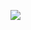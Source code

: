 [![](https://api.cirrus-ci.com/github/taiberium/watchlist-express.svg)](https://cirrus-ci.com/github/taiberium/watchlist-express)
